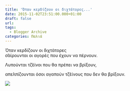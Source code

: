 ```yaml
---
title: 'Όταν κερδίζουν οι διχτάτορες...'
date: 2015-11-02T23:51:00.000+01:00
draft: false
url: 
tags:
  - Blogger Archive
categories: Παλιά
---
```


Όταν κερδίζουν οι διχτάτορες  
σ̆αίρουνται οι αγορές που έχουν να πέρνουν.  

Λυπούνται τζ̆είνοι που θα πρέπει να βρίξουν,

απελπίζουνται όσοι αγαπούν τζ̆είνους που δεν θα βρίξουν.

  

  

  

[![](https://blogger.googleusercontent.com/img/b/R29vZ2xl/AVvXsEgcYccqeLdjxf0m2bsrfR5bb-dxH_nR-oYmJr2zh-MtkAX9Ag6PfjWRM0Nyj_0sJntQmmuugMlu4_pyqItLM2uAl00meWut_z83YGXd0-Eaz_m3DwtSR9fOXKvOFio-OVazA546OZf3x74/s320/Capture+d%25E2%2580%2599e%25CC%2581cran+2015-11-02+a%25CC%2580+17.06.49.png)](https://blogger.googleusercontent.com/img/b/R29vZ2xl/AVvXsEgcYccqeLdjxf0m2bsrfR5bb-dxH_nR-oYmJr2zh-MtkAX9Ag6PfjWRM0Nyj_0sJntQmmuugMlu4_pyqItLM2uAl00meWut_z83YGXd0-Eaz_m3DwtSR9fOXKvOFio-OVazA546OZf3x74/s1600/Capture+d%25E2%2580%2599e%25CC%2581cran+2015-11-02+a%25CC%2580+17.06.49.png)

